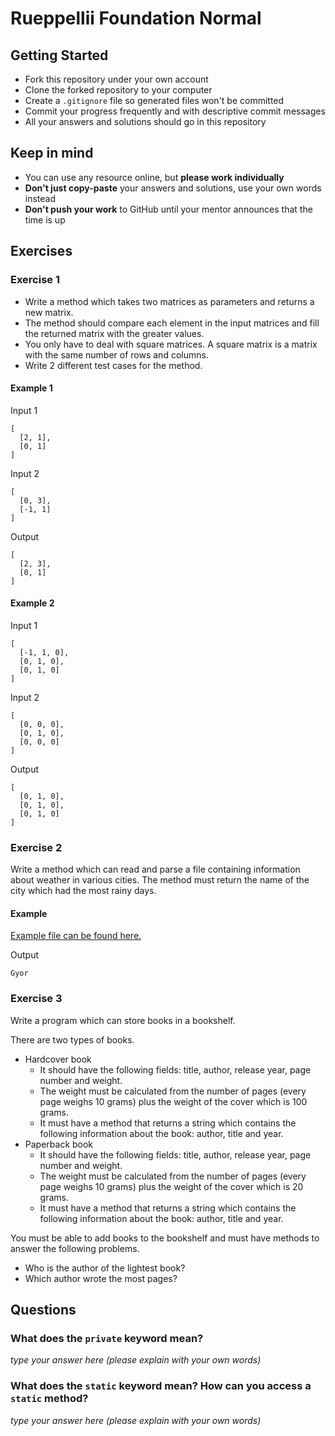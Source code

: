 # Rueppellii Foundation Normal

## Getting Started

- Fork this repository under your own account
- Clone the forked repository to your computer
- Create a `.gitignore` file so generated files won't be committed
- Commit your progress frequently and with descriptive commit messages
- All your answers and solutions should go in this repository

## Keep in mind

- You can use any resource online, but **please work individually**
- **Don't just copy-paste** your answers and solutions, use your own words instead
- **Don't push your work** to GitHub until your mentor announces that the time is up

## Exercises

### Exercise 1
- Write a method which takes two matrices as parameters and returns a new matrix.
- The method should compare each element in the input matrices and fill the
returned matrix with the greater values.
- You only have to deal with square matrices. A square matrix is a matrix with the
same number of rows and columns.
- Write 2 different test cases for the method.

#### Example 1
Input 1
```
[
  [2, 1],
  [0, 1]
]
```

Input 2
```
[
  [0, 3],
  [-1, 1]
]
```

Output
```
[
  [2, 3],
  [0, 1]
]
```

#### Example 2
Input 1
```
[
  [-1, 1, 0],
  [0, 1, 0],
  [0, 1, 0]
]
```

Input 2
```
[
  [0, 0, 0],
  [0, 1, 0],
  [0, 0, 0]
]
```

Output
```
[
  [0, 1, 0],
  [0, 1, 0],
  [0, 1, 0]
]
```

### Exercise 2
Write a method which can read and parse a file containing information about
weather in various cities. The method must return the name of the city which
had the most rainy days.

#### Example
[Example file can be found here.](cities.csv)

Output
```
Gyor
```

### Exercise 3
Write a program which can store books in a bookshelf.

There are two types of books.
- Hardcover book
  - It should have the following fields: title, author, release year, page
    number and weight.
  - The weight must be calculated from the number of pages (every page weighs
    10 grams) plus the weight of the cover which is 100 grams.
  - It must have a method that returns a string which contains the following
    information about the book: author, title and year.
- Paperback book
  - It should have the following fields: title, author, release year, page
    number and weight.
  - The weight must be calculated from the number of pages (every page weighs
    10 grams) plus the weight of the cover which is 20 grams.
  - It must have a method that returns a string which contains the following
    information about the book: author, title and year.

You must be able to add books to the bookshelf and must have methods to answer
the following problems.
- Who is the author of the lightest book?
- Which author wrote the most pages?

## Questions

### What does the `private` keyword mean?
 *type your answer here (please explain with your own words)*

### What does the `static` keyword mean? How can you access a `static` method?
 *type your answer here (please explain with your own words)*
